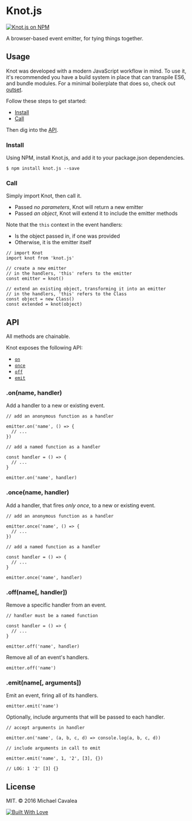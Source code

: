 # Knot.js

[![Knot.js on NPM](https://img.shields.io/npm/v/knot.js.svg)](https://www.npmjs.com/package/knot.js)

A browser-based event emitter, for tying things together.

## Usage

Knot was developed with a modern JavaScript workflow in mind. To use it, it's recommended you have a build system in place that can transpile ES6, and bundle modules. For a minimal boilerplate that does so, check out [outset](https://github.com/callmecavs/outset).

Follow these steps to get started:

* [Install](#install)
* [Call](#call)

Then dig into the [API](#api).

### Install

Using NPM, install Knot.js, and add it to your package.json dependencies.

```
$ npm install knot.js --save
```

### Call

Simply import Knot, then call it.

* Passed _no parameters_, Knot will return a new emitter
* Passed _an object_, Knot will extend it to include the emitter methods

Note that the `this` context in the event handlers:

* Is the object passed in, if one was provided
* Otherwise, it is the emitter itself

```es6
// import Knot
import knot from 'knot.js'

// create a new emitter
// in the handlers, 'this' refers to the emitter
const emitter = knot()

// extend an existing object, transforming it into an emitter
// in the handlers, 'this' refers to the Class
const object = new Class()
const extended = knot(object)
```

## API

All methods are chainable.

Knot exposes the following API:

* [`on`](#onname-handler)
* [`once`](#oncename-handler)
* [`off`](#offname-handler)
* [`emit`](#emitname-arguments)

### .on(name, handler)

Add a handler to a new or existing event.

```es6
// add an anonymous function as a handler

emitter.on('name', () => {
  // ...
})

// add a named function as a handler

const handler = () => {
  // ...
}

emitter.on('name', handler)
```

### .once(name, handler)

Add a handler, that fires _only once_, to a new or existing event.

```es6
// add an anonymous function as a handler

emitter.once('name', () => {
  // ...
})

// add a named function as a handler

const handler = () => {
  // ...
}

emitter.once('name', handler)
```

### .off(name[, handler])

Remove a specific handler from an event.

```es6
// handler must be a named function

const handler = () => {
  // ...
}

emitter.off('name', handler)
```

Remove all of an event's handlers.

```es6
emitter.off('name')
```

### .emit(name[, arguments])

Emit an event, firing all of its handlers.

```es6
emitter.emit('name')
```

Optionally, include arguments that will be passed to each handler.

```es6
// accept arguments in handler

emitter.on('name', (a, b, c, d) => console.log(a, b, c, d))

// include arguments in call to emit

emitter.emit('name', 1, '2', [3], {})

// LOG: 1 '2' [3] {}
```

## License

MIT. © 2016 Michael Cavalea

[![Built With Love](http://forthebadge.com/images/badges/built-with-love.svg)](http://forthebadge.com)
